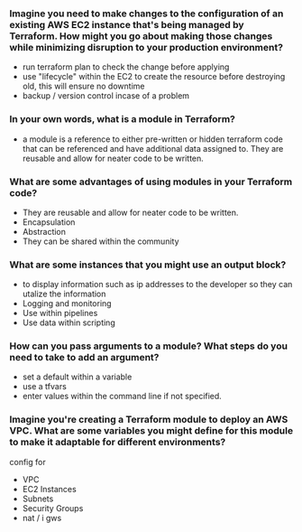 ### Imagine you need to make changes to the configuration of an existing AWS EC2 instance that's being managed by Terraform. How might you go about making those changes while minimizing disruption to your production environment?

- run terraform plan to check the change before applying
- use "lifecycle" within the EC2 to create the resource before destroying old, this will ensure no downtime
- backup / version control incase of a problem
​
### In your own words, what is a module in Terraform?

- a module is a reference to either pre-written or hidden terraform code that can be referenced and have additional data assigned to. They are reusable and allow for neater code to be written.
​
###  What are some advantages of using modules in your Terraform code?

- They are reusable and allow for neater code to be written.
- Encapsulation
- Abstraction
- They can be shared within the community 
​
### What are some instances that you might use an output block?

- to display information such as ip addresses to the developer so they can utalize the information
- Logging and monitoring  
- Use within pipelines
- Use data within scripting
​
### How can you pass arguments to a module? What steps do you need to take to add an argument?

- set a default within a variable
- use a tfvars
- enter values within the command line if not specified. 
​
### Imagine you're creating a Terraform module to deploy an AWS VPC. What are some variables you might define for this module to make it adaptable for different environments?

config for 

- VPC
- EC2 Instances
- Subnets
- Security Groups
- nat / i gws
